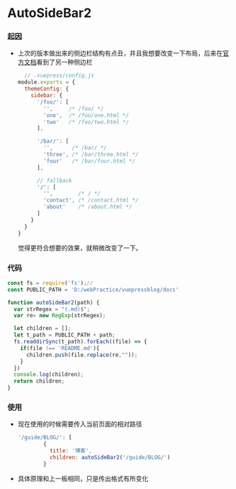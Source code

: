 # AutoSideBar2

### 起因
- 上次的版本做出来的侧边栏结构有点丑，并且我想要改变一下布局，后来在[官方文档](https://vuepress.vuejs.org/zh/theme/default-theme-config.html#%E5%B5%8C%E5%A5%97%E7%9A%84%E6%A0%87%E9%A2%98%E9%93%BE%E6%8E%A5)看到了另一种侧边栏
  ```javascript
    // .vuepress/config.js
  module.exports = {
    themeConfig: {
      sidebar: {
        '/foo/': [
          '',     /* /foo/ */
          'one',  /* /foo/one.html */
          'two'   /* /foo/two.html */
        ],

        '/bar/': [
          '',      /* /bar/ */
          'three', /* /bar/three.html */
          'four'   /* /bar/four.html */
        ],

        // fallback
        '/': [
          '',        /* / */
          'contact', /* /contact.html */
          'about'    /* /about.html */
        ]
      }
    }
  }
  ```
  觉得更符合想要的效果，就稍微改变了一下。

### 代码
```javascript
const fs = require('fs');//
const PUBLIC_PATH = 'D:/webPractice/vuepressblog/docs'

function autoSideBar2(path) {
  var strRegex = "(.md)$"; 
  var re= new RegExp(strRegex);

  let children = [];
  let t_path = PUBLIC_PATH + path;
  fs.readdirSync(t_path).forEach((file) => { 
    if(file !== 'README.md'){
      children.push(file.replace(re,""));
    }
  })
  console.log(children);
  return children;
}
```

### 使用
- 现在使用的时候需要传入当前页面的相对路径
  ```javascript
  '/guide/BLOG/': [
          {
            title: '博客',
            children: autoSideBar2('/guide/BLOG/')
          }
  ```
- 具体原理和上一板相同，只是传出格式有所变化